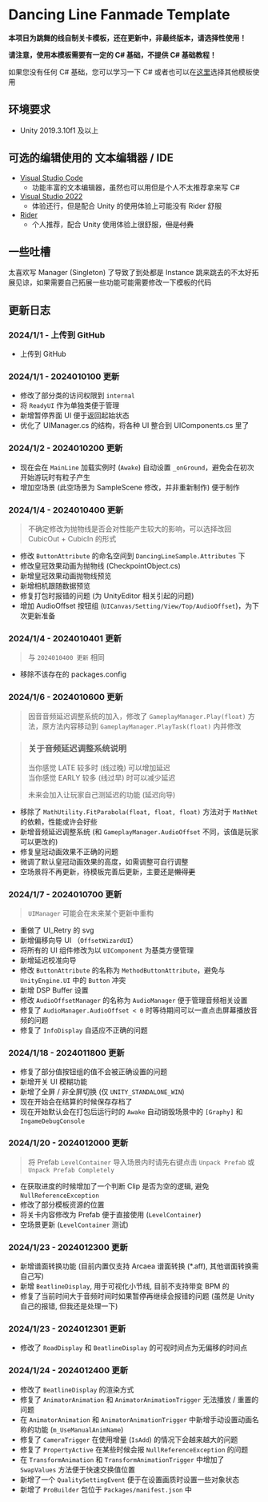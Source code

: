 # Dancing Line Fanmade Template

__本项目为跳舞的线自制关卡模板，还在更新中，非最终版本，请选择性使用！__

__请注意，使用本模板需要有一定的 C# 基础，不提供 C# 基础教程！__

如果您没有任何 C# 基础，您可以学习一下 C# 或者也可以在[这里](https://chinadlrs.com/developer/)选择其他模板使用

## 环境要求

- Unity 2019.3.10f1 及以上

## 可选的编辑使用的 文本编辑器 / IDE

- [Visual Studio Code](https://code.visualstudio.com/)
  - 功能丰富的文本编辑器，虽然也可以用但是个人不太推荐拿来写 C#
- [Visual Studio 2022](https://visualstudio.microsoft.com/)
  - 体验还行，但是配合 Unity 的使用体验上可能没有 Rider 舒服
- [Rider](https://www.jetbrains.com/rider/)
  - 个人推荐，配合 Unity 使用体验上很舒服，~~但是付费~~

## 一些吐槽

太喜欢写 Manager (Singleton) 了导致了到处都是 Instance 跳来跳去的不太好拓展见谅，如果需要自己拓展一些功能可能需要修改一下模板的代码

## 更新日志

### 2024/1/1 - 上传到 GitHub
- 上传到 GitHub

### 2024/1/1 - 2024010100 更新
- 修改了部分类的访问权限到 `internal`
- 将 `ReadyUI` 作为单独类便于管理
- 新增暂停界面 UI 便于返回起始状态
- 优化了 UIManager.cs 的结构，将各种 UI 整合到 UIComponents.cs 里了

### 2024/1/2 - 2024010200 更新
- 现在会在 `MainLine` 加载实例时 (`Awake`) 自动设置 `_onGround`，避免会在初次开始游玩时有粒子产生 
- 增加空场景 (此空场景为 SampleScene 修改，并非重新制作) 便于制作

### 2024/1/4 - 2024010400 更新
> 不确定修改为抛物线是否会对性能产生较大的影响，可以选择改回 CubicOut + CubicIn 的形式
- 修改 `ButtonAttribute` 的命名空间到 `DancingLineSample.Attributes` 下
- 修改皇冠效果动画为抛物线 (CheckpointObject.cs)
- 新增皇冠效果动画抛物线预览
- 新增相机跟随数据预览
- 修复打包时报错的问题 (为 UnityEditor 相关引起的问题)
- 增加 AudioOffset 按钮组 (`UICanvas/Setting/View/Top/AudioOffset`)，为下次更新准备

### 2024/1/4 - 2024010401 更新
> 与 `2024010400 更新` 相同
- 移除不该存在的 packages.config

### 2024/1/6 - 2024010600 更新
> 因音音频延迟调整系统的加入，修改了 `GameplayManager.Play(float)` 方法，原方法内容移动到 `GameplayManager.PlayTask(float)` 内并修改

> ### 关于音频延迟调整系统说明  
> 当你感觉 LATE 较多时 (线过晚) 可以增加延迟  
> 当你感觉 EARLY 较多 (线过早) 时可以减少延迟
> 
> 未来会加入让玩家自己测延迟的功能 (延迟向导)

- 移除了 `MathUtility.FitParabola(float, float, float)` 方法对于 `MathNet` 的依赖，性能或许会好些
- 新增音频延迟调整系统 (和 `GameplayManager.AudioOffset` 不同，该值是玩家可以更改的)
- 修复皇冠动画效果不正确的问题
- 微调了默认皇冠动画效果的高度，如需调整可自行调整
- 空场景将不再更新，待模板完善后更新，主要还是~~懒得更~~

### 2024/1/7 - 2024010700 更新
> `UIManager` 可能会在未来某个更新中重构
- 重做了 UI_Retry 的 svg
- 新增偏移向导 UI （`OffsetWizardUI`）
- 将所有的 UI 组件修改为以 `UIComponent` 为基类方便管理
- 新增延迟校准向导
- 修改 `ButtonAttribute` 的名称为 `MethodButtonAttribute`，避免与 `UnityEngine.UI` 中的 `Button` 冲突
- 新增 DSP Buffer 设置
- 修改 `AudioOffsetManager` 的名称为 `AudioManager` 便于管理音频相关设置
- 修复了 `AudioManager.AudioOffset < 0` 时等待期间可以一直点击屏幕播放音频的问题
- 修复了 `InfoDisplay` 自适应不正确的问题

### 2024/1/18 - 2024011800 更新
- 修复了部分值按钮组的值不会被正确设置的问题
- 新增开关 UI 模糊功能
- 新增了全屏 / 非全屏切换 (仅 `UNITY_STANDALONE_WIN`)
- 现在开始会在结算的时候保存存档了
- 现在开始默认会在打包后运行时的 `Awake` 自动销毁场景中的 `[Graphy]` 和 `IngameDebugConsole`

### 2024/1/20 - 2024012000 更新
> 将 Prefab `LevelContainer` 导入场景内时请先右键点击 `Unpack Prefab` 或 `Unpack Prefab Completely`
- 在获取进度的时候增加了一个判断 Clip 是否为空的逻辑, 避免 `NullReferenceException`
- 修改了部分模板资源的位置
- 将关卡内容修改为 Prefab 便于直接使用 (`LevelContainer`)
- 空场景更新 (`LevelContainer` 测试)

### 2024/1/23 - 2024012300 更新
- 新增谱面转换功能 (目前内置仅支持 Arcaea 谱面转换 (*.aff), 其他谱面转换需自己写)
- 新增 `BeatlineDisplay`, 用于可视化小节线, 目前不支持带变 BPM 的
- 修复了当前时间大于音频时间时如果暂停再继续会报错的问题 (虽然是 Unity 自己的报错, 但我还是处理一下)

### 2024/1/23 - 2024012301 更新
- 修改了 `RoadDisplay` 和 `BeatlineDisplay` 的可视时间点为无偏移的时间点

### 2024/1/24 - 2024012400 更新
- 修改了 `BeatlineDisplay` 的渲染方式
- 修复了 `AnimatorAnimation` 和 `AnimatorAnimationTrigger` 无法播放 / 重置的问题
- 在 `AnimatorAnimation` 和 `AnimatorAnimationTrigger` 中新增手动设置动画名称的功能 (`m_UseManualAnimName`)
- 修复了 `CameraTrigger` 在使用增量 (`IsAdd`) 的情况下会越来越大的问题
- 修复了 `PropertyActive` 在某些时候会报 `NullReferenceException` 的问题
- 在 `TransformAnimation` 和 `TransformAnimationTrigger` 中增加了 `SwapValues` 方法便于快速交换值位置
- 新增了一个 `QualitySettingEvent` 便于在设置画质时设置一些对象状态
- 新增了 `ProBuilder` 包位于 `Packages/manifest.json` 中